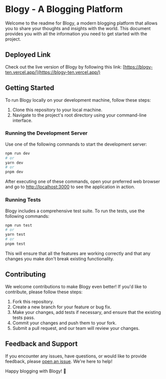 # Blogy - A Blogging Platform

Welcome to the readme for Blogy, a modern blogging platform that allows you to share your thoughts and insights with the world. This document provides you with all the information you need to get started with the project.

## Deployed Link

Check out the live version of Blogy by following this link: [https://blogy-ten.vercel.app/](https://blogy-ten.vercel.app/)

## Getting Started

To run Blogy locally on your development machine, follow these steps:

1. Clone this repository to your local machine.
2. Navigate to the project's root directory using your command-line interface.

### Running the Development Server

Use one of the following commands to start the development server:

```bash
npm run dev
# or
yarn dev
# or
pnpm dev
```

After executing one of these commands, open your preferred web browser and go to [http://localhost:3000](http://localhost:3000) to see the application in action.

### Running Tests

Blogy includes a comprehensive test suite. To run the tests, use the following commands:

```bash
npm run test
# or
yarn test
# or
pnpm test
```

This will ensure that all the features are working correctly and that any changes you make don't break existing functionality.

## Contributing

We welcome contributions to make Blogy even better! If you'd like to contribute, please follow these steps:

1. Fork this repository.
2. Create a new branch for your feature or bug fix.
3. Make your changes, add tests if necessary, and ensure that the existing tests pass.
4. Commit your changes and push them to your fork.
5. Submit a pull request, and our team will review your changes.

## Feedback and Support

If you encounter any issues, have questions, or would like to provide feedback, please [open an issue](https://github.com/argus416/blogy/issues). We're here to help!

Happy blogging with Blogy! 🚀
